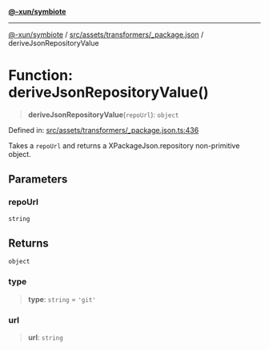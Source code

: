 [**@-xun/symbiote**](../../../../../README.md)

***

[@-xun/symbiote](../../../../../README.md) / [src/assets/transformers/\_package.json](../README.md) / deriveJsonRepositoryValue

# Function: deriveJsonRepositoryValue()

> **deriveJsonRepositoryValue**(`repoUrl`): `object`

Defined in: [src/assets/transformers/\_package.json.ts:436](https://github.com/Xunnamius/symbiote/blob/177b18c16bd1c04c96d8c434ec7a45a66c3f0201/src/assets/transformers/_package.json.ts#L436)

Takes a `repoUrl` and returns a XPackageJson.repository non-primitive
object.

## Parameters

### repoUrl

`string`

## Returns

`object`

### type

> **type**: `string` = `'git'`

### url

> **url**: `string`
